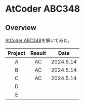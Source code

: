 # AtCoder ABC348

## Overview

[AtCoder ABC348](https://atcoder.jp/contests/abc348)を解いてみた。

| Project | Result |   Date    |
| :-----: | :----: | :-------: |
|    A    |   AC   | 2024.5.14 |
|    B    |   AC   | 2024.5.14 |
|    C    |   AC   | 2024.5.14 |
|    D    |        |           |
|    E    |        |           |

##
